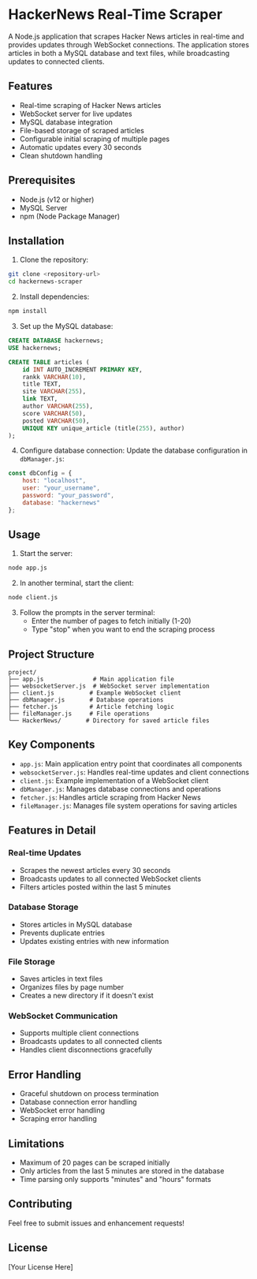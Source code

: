 # HackerNews Real-Time Scraper

A Node.js application that scrapes Hacker News articles in real-time and provides updates through WebSocket connections. The application stores articles in both a MySQL database and text files, while broadcasting updates to connected clients.

## Features

- Real-time scraping of Hacker News articles
- WebSocket server for live updates
- MySQL database integration
- File-based storage of scraped articles
- Configurable initial scraping of multiple pages
- Automatic updates every 30 seconds
- Clean shutdown handling

## Prerequisites

- Node.js (v12 or higher)
- MySQL Server
- npm (Node Package Manager)

## Installation

1. Clone the repository:
```bash
git clone <repository-url>
cd hackernews-scraper
```

2. Install dependencies:
```bash
npm install
```

3. Set up the MySQL database:
```sql
CREATE DATABASE hackernews;
USE hackernews;

CREATE TABLE articles (
    id INT AUTO_INCREMENT PRIMARY KEY,
    rankk VARCHAR(10),
    title TEXT,
    site VARCHAR(255),
    link TEXT,
    author VARCHAR(255),
    score VARCHAR(50),
    posted VARCHAR(50),
    UNIQUE KEY unique_article (title(255), author)
);
```

4. Configure database connection:
Update the database configuration in `dbManager.js`:
```javascript
const dbConfig = {
    host: "localhost",
    user: "your_username",
    password: "your_password",
    database: "hackernews"
};
```

## Usage

1. Start the server:
```bash
node app.js
```

2. In another terminal, start the client:
```bash
node client.js
```

3. Follow the prompts in the server terminal:
   - Enter the number of pages to fetch initially (1-20)
   - Type "stop" when you want to end the scraping process

## Project Structure

```
project/
├── app.js              # Main application file
├── websocketServer.js  # WebSocket server implementation
├── client.js          # Example WebSocket client
├── dbManager.js       # Database operations
├── fetcher.js         # Article fetching logic
├── fileManager.js     # File operations
└── HackerNews/       # Directory for saved article files
```

## Key Components

- `app.js`: Main application entry point that coordinates all components
- `websocketServer.js`: Handles real-time updates and client connections
- `client.js`: Example implementation of a WebSocket client
- `dbManager.js`: Manages database connections and operations
- `fetcher.js`: Handles article scraping from Hacker News
- `fileManager.js`: Manages file system operations for saving articles

## Features in Detail

### Real-time Updates
- Scrapes the newest articles every 30 seconds
- Broadcasts updates to all connected WebSocket clients
- Filters articles posted within the last 5 minutes

### Database Storage
- Stores articles in MySQL database
- Prevents duplicate entries
- Updates existing entries with new information

### File Storage
- Saves articles in text files
- Organizes files by page number
- Creates a new directory if it doesn't exist

### WebSocket Communication
- Supports multiple client connections
- Broadcasts updates to all connected clients
- Handles client disconnections gracefully

## Error Handling

- Graceful shutdown on process termination
- Database connection error handling
- WebSocket error handling
- Scraping error handling

## Limitations

- Maximum of 20 pages can be scraped initially
- Only articles from the last 5 minutes are stored in the database
- Time parsing only supports "minutes" and "hours" formats

## Contributing

Feel free to submit issues and enhancement requests!

## License

[Your License Here]
